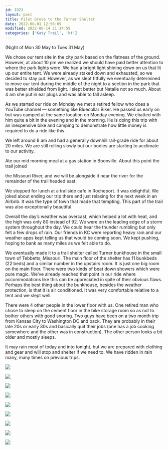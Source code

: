 ```yaml
---
id: 1923
layout: post
title: Pilot Grove to the Turner Shelter
date: 2022-06-01 12:56:09
modified: 2022-06-14 21:14:59
categories: ['Katy Trail', 'kt']
---
```



(Night of Mon 30 May to Tues 31 May) 




We chose our tent site in the city park based on the flatness of the ground. However, at about 10 pm we realized we should have paid better attention to where the park lights were. We had a bright light shining down on us that lit up our entire tent. We were already staked down and exhausted, so we decided to stay put. However, as we slept fitfully we eventually determined to move our tent during the middle of the night to a section in the park that was better shielded from light. I slept better but Natalie not so much. About 4 am she put in ear plugs and was able to fall asleep.




As we started our ride on Monday we met a retired fellow who does a YouTube channel — something like Bluecollar Biker. He passed us early on but was camped at the same location on Monday evening. We chatted with him quite a bit in the evening and in the morning. He is doing this trip with an inexpensive bike and camping to demonstrate how little money is required to do a ride like this. 




We left around 8 am and had a generally downhill rail-grade ride for about 20 miles. We are still rolling slowly but our bodies are starting to acclimate to our activity.




Ate our mid morning meal at a gas station in Boonville. About this point the trail joined




the Missouri River, and we will be alongside it near the river for the remainder of the trail headed east. 




We stopped for lunch at a trailside cafe in Rocheport. It was delightful. We joked about ending our trip there and just relaxing for the next week in an Airbnb. It was the type of town that made that tempting. This part of the trail was also exceptionally beautiful. 




Overall the day’s weather was overcast, which helped a lot with heat, and the high was only 80 instead of 92. We were on the leading edge of a storm system throughout the day. We could hear the thunder rumbling but only felt a few drops of rain. Our friends in KC were reporting heavy rain and our weather apps kept telling us that would be coming soon. We kept pushing, hoping to bank as many miles as we felt able to do. 




We eventually made it to a trail shelter called Turner bunkhouse in the small town of Tebbetts, Missouri. The main floor of the shelter has 11 bunkbeds (22 beds) and a similar number in the upstairs room. It is just one big room on the main floor. There were two kinds of beat down showers which were pure magic. We’ve already reached that point in our ride where accommodations like this can be appreciated in spite of their obvious flaws. Perhaps the best thing about the bunkhouse, besides the weather protection, is that it is air conditioned. It was very comfortable relative to a tent and we slept well.




There were 4 other people in the lower floor with us. One retired man who chose to sleep on the cement floor in the bike storage room so as not to bother others with good snoring. Two guys have been on a two month trip from Kansas City to Washington DC and back. They are probably in their late 20s or early 30s and basically quit their jobs (one has a job cooking somewhere and the other was in construction). The other person looks a bit older and mostly sleeps.




It may rain most of today and into tonight, but we are prepared with clothing and gear and will stop and shelter if we need to. We have ridden in rain many, many times on previous trips.





![](https://rode.whitings.org/wp-content/uploads/2022/06/wp-1654217891808-scaled.jpg)


![](https://rode.whitings.org/wp-content/uploads/2022/06/wp-1654217891780-scaled.jpg)


![](https://rode.whitings.org/wp-content/uploads/2022/06/wp-1654217891892-scaled.jpg)


![](https://rode.whitings.org/wp-content/uploads/2022/06/wp-1654217891870-scaled.jpg)


![](https://rode.whitings.org/wp-content/uploads/2022/06/wp-1654217891687-scaled.jpg)


![](https://rode.whitings.org/wp-content/uploads/2022/06/wp-1654217891912-scaled.jpg)


![](https://rode.whitings.org/wp-content/uploads/2022/06/wp-1654217891964-scaled.jpg)


![](https://rode.whitings.org/wp-content/uploads/2022/06/wp-1654217891832-scaled.jpg)


![](https://rode.whitings.org/wp-content/uploads/2022/06/wp-1654217891932-scaled.jpg)


